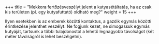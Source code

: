 +++
title = "Mekkora fertőzésveszélyt jelent a kutyasétáltatás, ha az csak kis területen (pl. egy kutyafuttató) oldható meg?"
weight = 15
+++

Ilyen esetekben is az emberek közötti kontaktus, a gazdik egymás közötti érintkezése jelenthet veszélyt. Ne fogjunk kezet, ne simogassuk egymás kutyáját, tartsunk a többi tulajdonostól a lehető legnagyobb távolságot (két méter távolságról is lehet beszélgetni).
